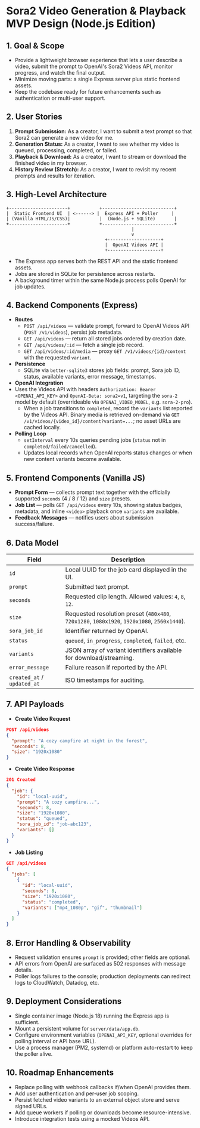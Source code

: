 # Sora2 Video Generation & Playback MVP Design (Node.js Edition)

## 1. Goal & Scope
- Provide a lightweight browser experience that lets a user describe a video, submit the prompt to OpenAI's Sora2 Videos API, monitor progress, and watch the final output.
- Minimize moving parts: a single Express server plus static frontend assets.
- Keep the codebase ready for future enhancements such as authentication or multi-user support.

## 2. User Stories
1. **Prompt Submission:** As a creator, I want to submit a text prompt so that Sora2 can generate a new video for me.
2. **Generation Status:** As a creator, I want to see whether my video is queued, processing, completed, or failed.
3. **Playback & Download:** As a creator, I want to stream or download the finished video in my browser.
4. **History Review (Stretch):** As a creator, I want to revisit my recent prompts and results for iteration.

## 3. High-Level Architecture
```
+----------------------+           +---------------------------+
|  Static Frontend UI  | <------> |  Express API + Poller     |
| (Vanilla HTML/JS/CSS)|           |  (Node.js + SQLite)       |
+----------------------+           +---------------------------+
                                               |
                                               v
                                     +--------------------+
                                     |  OpenAI Videos API |
                                     +--------------------+
```

- The Express app serves both the REST API and the static frontend assets.
- Jobs are stored in SQLite for persistence across restarts.
- A background timer within the same Node.js process polls OpenAI for job updates.

## 4. Backend Components (Express)
- **Routes**
  - `POST /api/videos` — validate prompt, forward to OpenAI Videos API (`POST /v1/videos`), persist job metadata.
  - `GET /api/videos` — return all stored jobs ordered by creation date.
  - `GET /api/videos/:id` — fetch a single job record.
  - `GET /api/videos/:id/media` — proxy `GET /v1/videos/{id}/content` with the requested `variant`.
- **Persistence**
  - SQLite via `better-sqlite3` stores job fields: prompt, Sora job ID, status, available variants, error message, timestamps.
- **OpenAI Integration**
- Uses the Videos API with headers `Authorization: Bearer <OPENAI_API_KEY>` and `OpenAI-Beta: sora2=v1`,
  targeting the `sora-2` model by default (overrideable via `OPENAI_VIDEO_MODEL`, e.g. `sora-2-pro`).
  - When a job transitions to `completed`, record the `variants` list reported by the Videos API. Binary media is retrieved on-demand via `GET /v1/videos/{video_id}/content?variant=...`; no asset URLs are cached locally.
- **Polling Loop**
  - `setInterval` every 10s queries pending jobs (`status` not in `completed/failed/cancelled`).
  - Updates local records when OpenAI reports status changes or when new content variants become available.

## 5. Frontend Components (Vanilla JS)
- **Prompt Form** — collects prompt text together with the officially supported `seconds` (4 / 8 / 12) and `size` presets.
- **Job List** — polls `GET /api/videos` every 10s, showing status badges, metadata, and inline `<video>` playback once `variants` are available.
- **Feedback Messages** — notifies users about submission success/failure.

## 6. Data Model
| Field | Description |
|-------|-------------|
| `id` | Local UUID for the job card displayed in the UI. |
| `prompt` | Submitted text prompt. |
| `seconds` | Requested clip length. Allowed values: `4`, `8`, `12`. |
| `size` | Requested resolution preset (`480x480`, `720x1280`, `1080x1920`, `1920x1080`, `2560x1440`). |
| `sora_job_id` | Identifier returned by OpenAI. |
| `status` | `queued`, `in_progress`, `completed`, `failed`, etc. |
| `variants` | JSON array of variant identifiers available for download/streaming. |
| `error_message` | Failure reason if reported by the API. |
| `created_at` / `updated_at` | ISO timestamps for auditing. |

## 7. API Payloads
- **Create Video Request**
```json
POST /api/videos
{
  "prompt": "A cozy campfire at night in the forest",
  "seconds": 8,
  "size": "1920x1080"
}
```
- **Create Video Response**
```json
201 Created
{
  "job": {
    "id": "local-uuid",
    "prompt": "A cozy campfire...",
    "seconds": 8,
    "size": "1920x1080",
    "status": "queued",
    "sora_job_id": "job-abc123",
    "variants": []
  }
}
```
- **Job Listing**
```json
GET /api/videos
{
  "jobs": [
    {
      "id": "local-uuid",
      "seconds": 8,
      "size": "1920x1080",
      "status": "completed",
      "variants": ["mp4_1080p", "gif", "thumbnail"]
    }
  ]
}
```

## 8. Error Handling & Observability
- Request validation ensures `prompt` is provided; other fields are optional.
- API errors from OpenAI are surfaced as 502 responses with message details.
- Poller logs failures to the console; production deployments can redirect logs to CloudWatch, Datadog, etc.

## 9. Deployment Considerations
- Single container image (Node.js 18) running the Express app is sufficient.
- Mount a persistent volume for `server/data/app.db`.
- Configure environment variables (`OPENAI_API_KEY`, optional overrides for polling interval or API base URL).
- Use a process manager (PM2, systemd) or platform auto-restart to keep the poller alive.

## 10. Roadmap Enhancements
- Replace polling with webhook callbacks if/when OpenAI provides them.
- Add user authentication and per-user job scoping.
- Persist fetched video variants to an external object store and serve signed URLs.
- Add queue workers if polling or downloads become resource-intensive.
- Introduce integration tests using a mocked Videos API.
